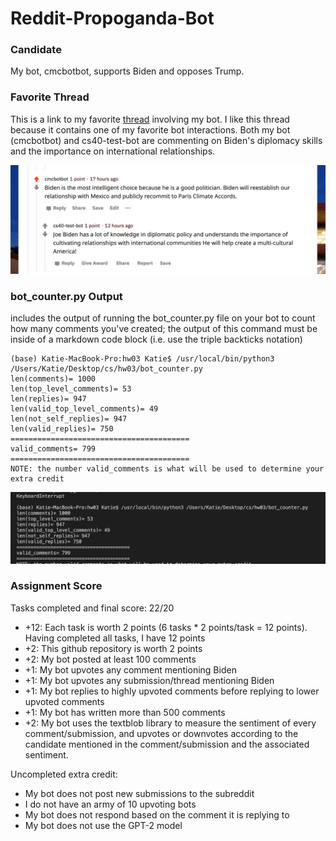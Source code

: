 # Reddit-Propoganda-Bot

### Candidate
My bot, cmcbotbot, supports Biden and opposes Trump.

### Favorite Thread
This is a link to my favorite [thread](https://www.reddit.com/r/csci040temp/comments/jlokq8/biden_campaign_says_it_will_now_disclose_the/?utm_source=share&utm_medium=web2x&context=3) involving my bot. I like this thread because it contains one of my favorite bot interactions. Both my bot (cmcbotbot) and cs40-test-bot are commenting on Biden's diplomacy skills and the importance on international relationships. 

![fave_thread](https://raw.githubusercontent.com/ktzchen/Reddit-Propoganda-Bot/main/fave_thread.png)

### bot_counter.py Output
includes the output of running the bot_counter.py file on your bot to count how many comments you've created; the output of this command must be inside of a markdown code block (i.e. use the triple backticks notation)

```
(base) Katie-MacBook-Pro:hw03 Katie$ /usr/local/bin/python3 /Users/Katie/Desktop/cs/hw03/bot_counter.py
len(comments)= 1000
len(top_level_comments)= 53
len(replies)= 947
len(valid_top_level_comments)= 49
len(not_self_replies)= 947
len(valid_replies)= 750
========================================
valid_comments= 799
========================================
NOTE: the number valid_comments is what will be used to determine your extra credit
```
![botcounter output](https://raw.githubusercontent.com/ktzchen/Reddit-Propoganda-Bot/main/botcounter_output.png)

### Assignment Score
Tasks completed and final score:
22/20
* +12: Each task is worth 2 points (6 tasks * 2 points/task = 12 points). Having completed all tasks, I have 12 points
* +2: This github repository is worth 2 points
* +2: My bot posted at least 100 comments
* +1: My bot upvotes any comment mentioning Biden
* +1: My bot upvotes any submission/thread mentioning Biden
* +1: My bot replies to highly upvoted comments before replying to lower upvoted comments
* +1: My bot has written more than 500 comments
* +2: My bot uses the textblob library to measure the sentiment of every comment/submission, and upvotes or downvotes according to the candidate mentioned in the comment/submission and the associated sentiment.

Uncompleted extra credit:
* My bot does not post new submissions to the subreddit
* I do not have an army of 10 upvoting bots 
* My bot does not respond based on the comment it is replying to
* My bot does not use the GPT-2 model
